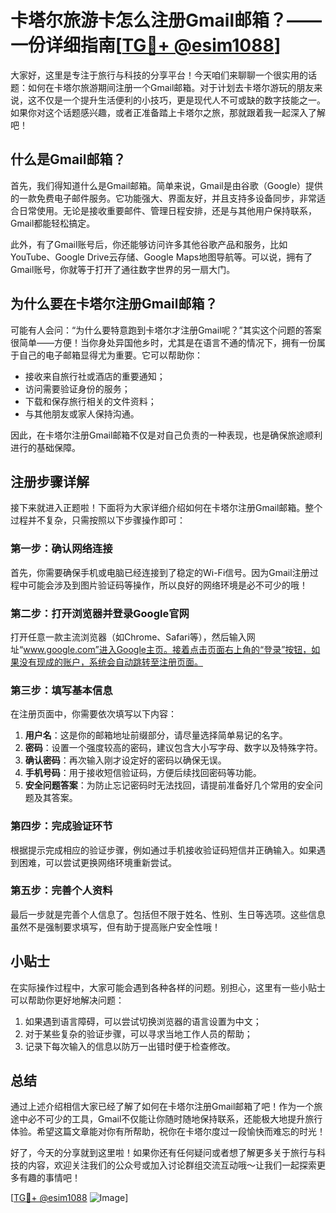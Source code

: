 # 卡塔尔旅游卡怎么注册Gmail邮箱？——一份详细指南[[TG💪+ @esim1088](https://t.me/s/esim1088)]

大家好，这里是专注于旅行与科技的分享平台！今天咱们来聊聊一个很实用的话题：如何在卡塔尔旅游期间注册一个Gmail邮箱。对于计划去卡塔尔游玩的朋友来说，这不仅是一个提升生活便利的小技巧，更是现代人不可或缺的数字技能之一。如果你对这个话题感兴趣，或者正准备踏上卡塔尔之旅，那就跟着我一起深入了解吧！

## 什么是Gmail邮箱？

首先，我们得知道什么是Gmail邮箱。简单来说，Gmail是由谷歌（Google）提供的一款免费电子邮件服务。它功能强大、界面友好，并且支持多设备同步，非常适合日常使用。无论是接收重要邮件、管理日程安排，还是与其他用户保持联系，Gmail都能轻松搞定。

此外，有了Gmail账号后，你还能够访问许多其他谷歌产品和服务，比如YouTube、Google Drive云存储、Google Maps地图导航等。可以说，拥有了Gmail账号，你就等于打开了通往数字世界的另一扇大门。

## 为什么要在卡塔尔注册Gmail邮箱？

可能有人会问：“为什么要特意跑到卡塔尔才注册Gmail呢？”其实这个问题的答案很简单——方便！当你身处异国他乡时，尤其是在语言不通的情况下，拥有一份属于自己的电子邮箱显得尤为重要。它可以帮助你：

- 接收来自旅行社或酒店的重要通知；
- 访问需要验证身份的服务；
- 下载和保存旅行相关的文件资料；
- 与其他朋友或家人保持沟通。

因此，在卡塔尔注册Gmail邮箱不仅是对自己负责的一种表现，也是确保旅途顺利进行的基础保障。

## 注册步骤详解

接下来就进入正题啦！下面将为大家详细介绍如何在卡塔尔注册Gmail邮箱。整个过程并不复杂，只需按照以下步骤操作即可：

### 第一步：确认网络连接

首先，你需要确保手机或电脑已经连接到了稳定的Wi-Fi信号。因为Gmail注册过程中可能会涉及到图片验证码等操作，所以良好的网络环境是必不可少的哦！

### 第二步：打开浏览器并登录Google官网

打开任意一款主流浏览器（如Chrome、Safari等），然后输入网址“www.google.com”进入Google主页。接着点击页面右上角的“登录”按钮，如果没有现成的账户，系统会自动跳转至注册页面。

### 第三步：填写基本信息

在注册页面中，你需要依次填写以下内容：
1. **用户名**：这是你的邮箱地址前缀部分，请尽量选择简单易记的名字。
2. **密码**：设置一个强度较高的密码，建议包含大小写字母、数字以及特殊字符。
3. **确认密码**：再次输入刚才设定好的密码以确保无误。
4. **手机号码**：用于接收短信验证码，方便后续找回密码等功能。
5. **安全问题答案**：为防止忘记密码时无法找回，请提前准备好几个常用的安全问题及其答案。

### 第四步：完成验证环节

根据提示完成相应的验证步骤，例如通过手机接收验证码短信并正确输入。如果遇到困难，可以尝试更换网络环境重新尝试。

### 第五步：完善个人资料

最后一步就是完善个人信息了。包括但不限于姓名、性别、生日等选项。这些信息虽然不是强制要求填写，但有助于提高账户安全性哦！

## 小贴士

在实际操作过程中，大家可能会遇到各种各样的问题。别担心，这里有一些小贴士可以帮助你更好地解决问题：

1. 如果遇到语言障碍，可以尝试切换浏览器的语言设置为中文；
2. 对于某些复杂的验证步骤，可以寻求当地工作人员的帮助；
3. 记录下每次输入的信息以防万一出错时便于检查修改。

## 总结

通过上述介绍相信大家已经了解了如何在卡塔尔注册Gmail邮箱了吧！作为一个旅途中必不可少的工具，Gmail不仅能让你随时随地保持联系，还能极大地提升旅行体验。希望这篇文章能对你有所帮助，祝你在卡塔尔度过一段愉快而难忘的时光！

好了，今天的分享就到这里啦！如果你还有任何疑问或者想了解更多关于旅行与科技的内容，欢迎关注我们的公众号或加入讨论群组交流互动哦～让我们一起探索更多有趣的事情吧！

[[TG💪+ @esim1088](https://t.me/s/esim1088) ![Image](https://i.postimg.cc/4NQfJmqS/Snipaste-2025-05-13-00-14-12.png)]